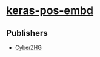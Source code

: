# [keras-pos-embd](https://pypi.org/project/keras-pos-embd)



## Publishers
- [CyberZHG](https://pypi.org/user/CyberZHG)

